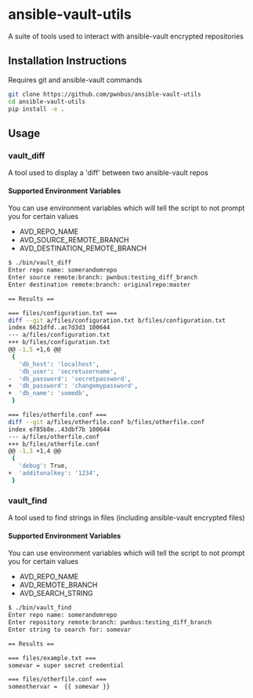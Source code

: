 # ansible-vault-utils
A suite of tools used to interact with ansible-vault encrypted repositories

## Installation Instructions
Requires git and ansible-vault commands  
```bash
git clone https://github.com/pwnbus/ansible-vault-utils
cd ansible-vault-utils
pip install -e .
```

## Usage

### vault_diff
A tool used to display a 'diff' between two ansible-vault repos

#### Supported Environment Variables
You can use environment variables which will tell the script to not prompt you for certain values
- AVD_REPO_NAME
- AVD_SOURCE_REMOTE_BRANCH
- AVD_DESTINATION_REMOTE_BRANCH

```bash
$ ./bin/vault_diff
Enter repo name: somerandomrepo
Enter source remote:branch: pwnbus:testing_diff_branch
Enter destination remote:branch: originalrepo:master

== Results ==

=== files/configuration.txt ===
diff --git a/files/configuration.txt b/files/configuration.txt
index 6621dfd..ac7d3d3 100644
--- a/files/configuration.txt
+++ b/files/configuration.txt
@@ -1,5 +1,6 @@
 {
   'db_host': 'localhost',
   'db_user': 'secretusername',
-  'db_password': 'secretpassword',
+  'db_password': 'changemypassword',
+  'db_name': 'somedb',
 }

=== files/otherfile.conf ===
diff --git a/files/otherfile.conf b/files/otherfile.conf
index e785b8e..43dbf7b 100644
--- a/files/otherfile.conf
+++ b/files/otherfile.conf
@@ -1,3 +1,4 @@
 {
   'debug': True,
+  'additonalkey': '1234',
 }
```

### vault_find
A tool used to find strings in files (including ansible-vault encrypted files)

#### Supported Environment Variables
You can use environment variables which will tell the script to not prompt you for certain values
- AVD_REPO_NAME
- AVD_REMOTE_BRANCH
- AVD_SEARCH_STRING

```bash
$ ./bin/vault_find
Enter repo name: somerandomrepo
Enter repository remote:branch: pwnbus:testing_diff_branch
Enter string to search for: somevar

== Results ==

=== files/example.txt ===
somevar = super secret credential

=== files/otherfile.conf ===
someothervar =  {{ somevar }}
```
